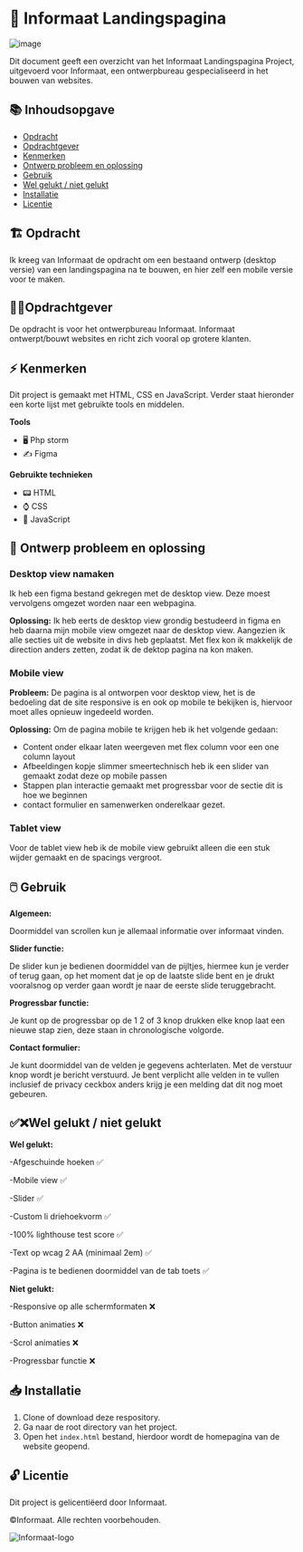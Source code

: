 # 🛬 Informaat Landingspagina
![image](https://github.com/Daan645/the-startup-responsive-interactieve-website/assets/54812898/3762b648-b8cd-4ab1-8e68-a57d94b40ed0)

Dit document geeft een overzicht van het Informaat Landingspagina Project, uitgevoerd voor Informaat, een ontwerpbureau gespecialiseerd in het bouwen van websites.

## 📚 Inhoudsopgave
* [Opdracht](#opdracht)
* [Opdrachtgever](#opdrachtgever)
* [Kenmerken](#kenmerken)
* [Ontwerp probleem en oplossing](#ontwerpprobleemenoplossing)
* [Gebruik](#gebruik)
* [Wel gelukt / niet gelukt](#welgelukt/nietgelukt)
* [Installatie](#installatie)
* [Licentie](#licentie)

## 🏗️ Opdracht
Ik kreeg van Informaat de opdracht om een bestaand ontwerp (desktop versie) van een landingspagina na te bouwen, en hier zelf een mobile versie voor te maken.

## 👷‍♂️Opdrachtgever
De opdracht is voor het ontwerpbureau Informaat. Informaat ontwerpt/bouwt websites en richt zich vooral op grotere klanten.

## ⚡ Kenmerken
Dit project is gemaakt met HTML, CSS en JavaScript. Verder staat hieronder een korte lijst met gebruikte tools en middelen.

**Tools**

- 🖥️ Php storm
- ✍ Figma

**Gebruikte technieken**

- 📟 HTML
- ⌚ CSS
- 📲 JavaScript

## 🚀 Ontwerp probleem en oplossing

### Desktop view namaken
Ik heb een figma bestand gekregen met de desktop view. Deze moest vervolgens omgezet worden naar een webpagina.

**Oplossing:**
Ik heb eerts de desktop view grondig bestudeerd in figma en heb daarna mijn mobile view omgezet naar de desktop view. 
Aangezien ik alle secties uit de website in divs heb geplaatst.
Met flex kon ik makkelijk de direction anders zetten, zodat ik de dektop pagina na kon maken.

### Mobile view
**Probleem:**
De pagina is al ontworpen voor desktop view, het is de bedoeling dat de site responsive is en ook op mobile te bekijken is, 
hiervoor moet alles opnieuw ingedeeld worden.

**Oplossing:**
Om de pagina mobile te krijgen heb ik het volgende gedaan:
- Content onder elkaar laten weergeven met flex column voor een one column layout
- Afbeeldingen kopje slimmer smeertechnisch heb ik een slider van gemaakt zodat deze op mobile passen
- Stappen plan interactie gemaakt met progressbar voor de sectie dit is hoe we beginnen
- contact formulier en samenwerken onderelkaar gezet.

### Tablet view
Voor de tablet view heb ik de mobile view gebruikt alleen die een stuk wijder gemaakt en de spacings vergroot.

## 🖱️ Gebruik
**Algemeen:**

Doormiddel van scrollen kun je allemaal informatie over informaat vinden.

**Slider functie:**

De slider kun je bedienen doormiddel van de pijltjes, hiermee kun je verder of terug gaan, 
op het moment dat je op de laatste slide bent en je drukt vooralsnog op verder gaan wordt je naar de eerste slide teruggebracht.

**Progressbar functie:**

Je kunt op de progressbar op de 1 2 of 3 knop drukken elke knop laat een nieuwe stap zien, deze staan in chronologische volgorde.

**Contact formulier:**

Je kunt doormiddel van de velden je gegevens achterlaten. Met de verstuur knop wordt je bericht verstuurd.
Je bent verplicht alle velden in te vullen inclusief de privacy ceckbox anders krijg je een melding dat dit nog moet gebeuren.

## ✅❌Wel gelukt / niet gelukt

**Wel gelukt:**

-Afgeschuinde hoeken ✅

-Mobile view ✅

-Slider ✅

-Custom li driehoekvorm ✅

-100% lighthouse test score ✅

-Text op wcag 2 AA (minimaal 2em) ✅

-Pagina is te bedienen doormiddel van de tab toets ✅

**Niet gelukt:**

-Responsive op alle schermformaten ❌

-Button animaties ❌

-Scrol animaties ❌

-Progressbar functie ❌

## 📥 Installatie
1. Clone of download deze respository.
2. Ga naar de root directory van het project.
3. Open het `index.html` bestand, hierdoor wordt de homepagina van de website geopend.

## 🔓 Licentie
Dit project is gelicentiëerd door Informaat.

©Informaat. Alle rechten voorbehouden.

![Informaat-logo](https://github.com/Daan645/the-startup-responsive-interactieve-website/assets/54812898/8d9a07e1-a78e-44c2-a52c-b8e26a314e5a)
